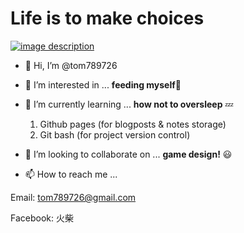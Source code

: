 # Life is to make choices

[![image description](https://i.imgur.com/seWfV2J.jpg
"A cute doggo (obviously!)")](https://github.com/tom789726)

- 👋 Hi, I’m @tom789726


- 👀 I’m interested in ... **feeding myself**🍕

- 🌱 I’m currently learning ... **how not to oversleep** 💤

  1. Github pages (for blogposts & notes storage)
  2. Git bash (for project version control)

- 💞️ I’m looking to collaborate on ... **game design!** 😃

- 📫 How to reach me ...

Email: tom789726@gmail.com

Facebook: 火柴

<!---
tom789726/tom789726 is a ✨ special ✨ repository because its `README.md` (this file) appears on your GitHub profile.
You can click the Preview link to take a look at your changes.
--->
